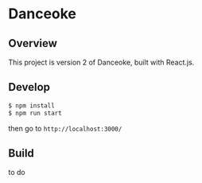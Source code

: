 # Danceoke


## Overview

This project is version 2 of Danceoke, built with React.js.


## Develop

```bash
$ npm install
$ npm run start
```

then go to `http://localhost:3000/`


## Build

to do
